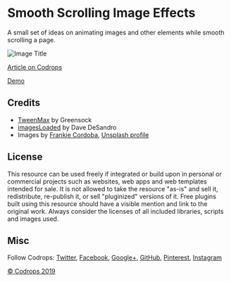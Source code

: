 # Smooth Scrolling Image Effects

A small set of ideas on animating images and other elements while smooth scrolling a page.

![Image Title](link)

[Article on Codrops](https://tympanus.net/codrops/?p=42459)

[Demo](http://tympanus.net/Development/SmoothScrollingImageEffects/)

## Credits

- [TweenMax](https://greensock.com/tweenmax) by Greensock
- [imagesLoaded](https://imagesloaded.desandro.com/) by Dave DeSandro
- Images by [Frankie Cordoba](https://www.instagram.com/byfoul/), [Unsplash profile](https://unsplash.com/@byfoul)

## License
This resource can be used freely if integrated or build upon in personal or commercial projects such as websites, web apps and web templates intended for sale. It is not allowed to take the resource "as-is" and sell it, redistribute, re-publish it, or sell "pluginized" versions of it. Free plugins built using this resource should have a visible mention and link to the original work. Always consider the licenses of all included libraries, scripts and images used.

## Misc

Follow Codrops: [Twitter](http://www.twitter.com/codrops), [Facebook](http://www.facebook.com/codrops), [Google+](https://plus.google.com/101095823814290637419), [GitHub](https://github.com/codrops), [Pinterest](http://www.pinterest.com/codrops/), [Instagram](https://www.instagram.com/codropsss/)


[© Codrops 2019](http://www.codrops.com)





